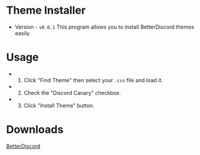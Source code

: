 # Theme Installer
- Version - `v0.0.1`
This program allows you to install BetterDiscord themes easily.

# Usage
- 1. Click "Find Theme" then select your `.css` file and load it.
- 2. Check the "Discord Canary" checkbox.
- 3. Click "Install Theme" button.

# Downloads
[BetterDiscord](https://betterdiscord.app/)
